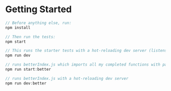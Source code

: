 # Getting Started

```javascript
// Before anything else, run:
npm install
```

```javascript
// Then run the tests:
npm start
```

```javascript
// This runs the starter tests with a hot-reloading dev server (listens for changes and automatically reruns)
npm run dev
```

```javascript
// runs betterIndex.js which imports all my completed functions with passing results (hopefully)
npm run start:better
```

```javascript
// runs betterIndex.js with a hot-reloading dev server 
npm run dev:better
```

